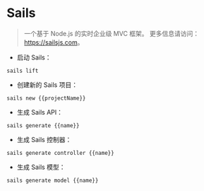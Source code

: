 # Sails

> 一个基于 Node.js 的实时企业级 MVC 框架。
> 更多信息请访问：<https://sailsjs.com>。

- 启动 Sails：

`sails lift`

- 创建新的 Sails 项目：

`sails new {{projectName}}`

- 生成 Sails API：

`sails generate {{name}}`

- 生成 Sails 控制器：

`sails generate controller {{name}}`

- 生成 Sails 模型：

`sails generate model {{name}}`